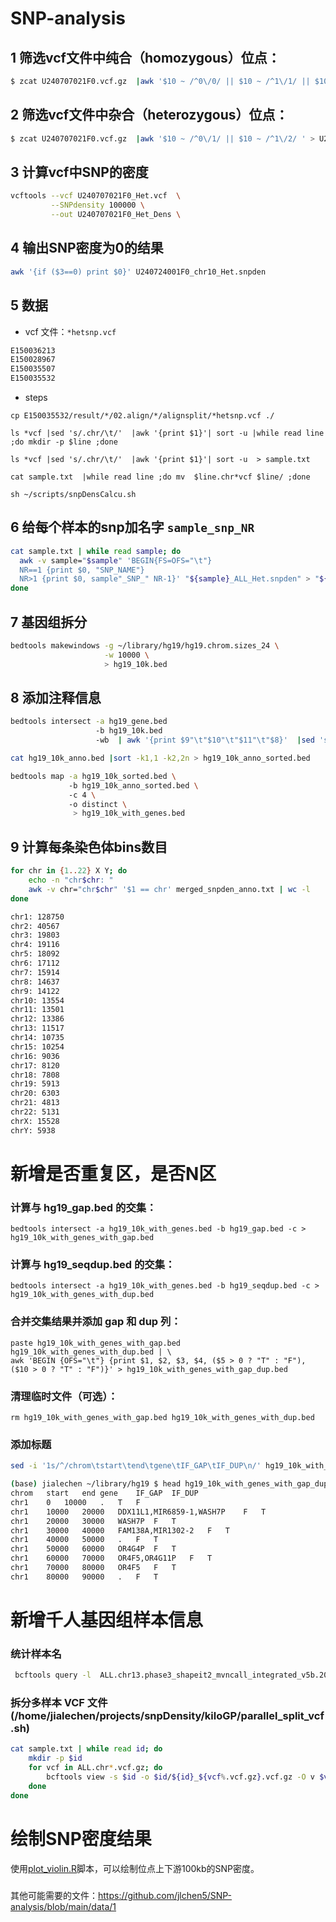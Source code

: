 # SNP-analysis

## 1 筛选vcf文件中纯合（homozygous）位点：

```bash
$ zcat U240707021F0.vcf.gz  |awk '$10 ~ /^0\/0/ || $10 ~ /^1\/1/ || $10 ~ /^2\/2/' > U240707021F0_Hom.vcf
```

## 2 筛选vcf文件中杂合（heterozygous）位点：

```bash
$ zcat U240707021F0.vcf.gz  |awk '$10 ~ /^0\/1/ || $10 ~ /^1\/2/ ' > U240707021F0_Het.vcf
```

## 3 计算vcf中SNP的密度

```bash
vcftools --vcf U240707021F0_Het.vcf  \
         --SNPdensity 100000 \
         --out U240707021F0_Het_Dens \ 
```

## 4 输出SNP密度为0的结果

```bash
awk '{if ($3==0) print $0}' U240724001F0_chr10_Het.snpden
```

## 5 数据

- vcf 文件：`*hetsnp.vcf`

```bash
E150036213
E150028967
E150035507
E150035532
```

- steps

~~~
cp E150035532/result/*/02.align/*/alignsplit/*hetsnp.vcf ./

ls *vcf |sed 's/.chr/\t/'  |awk '{print $1}'| sort -u |while read line ;do mkdir -p $line ;done 

ls *vcf |sed 's/.chr/\t/'  |awk '{print $1}'| sort -u  > sample.txt

cat sample.txt  |while read line ;do mv  $line.chr*vcf $line/ ;done 

sh ~/scripts/snpDensCalcu.sh 
~~~


## 6 给每个样本的snp加名字 `sample_snp_NR`
```bash
cat sample.txt | while read sample; do
  awk -v sample="$sample" 'BEGIN{FS=OFS="\t"} 
  NR==1 {print $0, "SNP_NAME"} 
  NR>1 {print $0, sample"_SNP_" NR-1}' "${sample}_ALL_Het.snpden" > "${sample}_ALL_Het_2.snpden"
done
```
## 7 基因组拆分

```bash
bedtools makewindows -g ~/library/hg19/hg19.chrom.sizes_24 \
                     -w 10000 \
                     > hg19_10k.bed
```

## 8 添加注释信息

```bash
bedtools intersect -a hg19_gene.bed
                   -b hg19_10k.bed
                   -wb  | awk '{print $9"\t"$10"\t"$11"\t"$8}'  |sed 's/"//g'   > hg19_10k_anno.bed

cat hg19_10k_anno.bed |sort -k1,1 -k2,2n > hg19_10k_anno_sorted.bed

bedtools map -a hg19_10k_sorted.bed \ 
             -b hg19_10k_anno_sorted.bed \ 
             -c 4 \ 
             -o distinct \ 
              > hg19_10k_with_genes.bed
```

## 9 计算每条染色体bins数目
```bash
for chr in {1..22} X Y; do
    echo -n "chr$chr: "
    awk -v chr="chr$chr" '$1 == chr' merged_snpden_anno.txt | wc -l
done
```

```bash
chr1: 128750
chr2: 40567
chr3: 19803
chr4: 19116
chr5: 18092
chr6: 17112
chr7: 15914
chr8: 14637
chr9: 14122
chr10: 13554
chr11: 13501
chr12: 13386
chr13: 11517
chr14: 10735
chr15: 10254
chr16: 9036
chr17: 8120
chr18: 7808
chr19: 5913
chr20: 6303
chr21: 4813
chr22: 5131
chrX: 15528
chrY: 5938

```





# 新增是否重复区，是否N区

### 计算与 hg19_gap.bed 的交集：

```
bedtools intersect -a hg19_10k_with_genes.bed -b hg19_gap.bed -c > hg19_10k_with_genes_with_gap.bed
```

### 计算与 hg19_seqdup.bed 的交集：

```
bedtools intersect -a hg19_10k_with_genes.bed -b hg19_seqdup.bed -c > hg19_10k_with_genes_with_dup.bed
```

### 合并交集结果并添加 gap 和 dup 列：

```
paste hg19_10k_with_genes_with_gap.bed hg19_10k_with_genes_with_dup.bed | \
awk 'BEGIN {OFS="\t"} {print $1, $2, $3, $4, ($5 > 0 ? "T" : "F"), ($10 > 0 ? "T" : "F")}' > hg19_10k_with_genes_with_gap_dup.bed
```

### 清理临时文件（可选）：

```
rm hg19_10k_with_genes_with_gap.bed hg19_10k_with_genes_with_dup.bed
```

### 添加标题

```bash
sed -i '1s/^/chrom\tstart\tend\tgene\tIF_GAP\tIF_DUP\n/' hg19_10k_with_genes_with_gap_dup.bed 

(base) jialechen ~/library/hg19 $ head hg19_10k_with_genes_with_gap_dup.bed 
chrom	start	end	gene	IF_GAP	IF_DUP
chr1	0	10000	.	T	F
chr1	10000	20000	DDX11L1,MIR6859-1,WASH7P	F	T
chr1	20000	30000	WASH7P	F	T
chr1	30000	40000	FAM138A,MIR1302-2	F	T
chr1	40000	50000	.	F	T
chr1	50000	60000	OR4G4P	F	T
chr1	60000	70000	OR4F5,OR4G11P	F	T
chr1	70000	80000	OR4F5	F	T
chr1	80000	90000	.	F	T
```



# 新增千人基因组样本信息

### 统计样本名
```bash
 bcftools query -l  ALL.chr13.phase3_shapeit2_mvncall_integrated_v5b.20130502.genotypes.vcf.gz >      sample.txt
```

### 拆分多样本 VCF 文件 (/home/jialechen/projects/snpDensity/kiloGP/parallel_split_vcf.sh)

```bash
cat sample.txt | while read id; do
    mkdir -p $id
    for vcf in ALL.chr*.vcf.gz; do
        bcftools view -s $id -o $id/${id}_${vcf%.vcf.gz}.vcf.gz -O v $vcf
    done
done
```

# 绘制SNP密度结果
使用[plot_violin.R](https://github.com/jlchen5/SNP-analysis/blob/main/plot_violin.R)脚本，可以绘制位点上下游100kb的SNP密度。


###
其他可能需要的文件：https://github.com/jlchen5/SNP-analysis/blob/main/data/1


